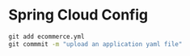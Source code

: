 # Spring Cloud Config

```cmd
git add ecommerce.yml
git commmit -m "upload an application yaml file"
```